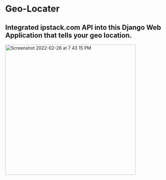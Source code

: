 # Geo-Locater
## Integrated ipstack.com API into this Django Web Application that tells your geo location.

<img width="413" alt="Screenshot 2022-02-26 at 7 43 15 PM" src="https://user-images.githubusercontent.com/73344365/155846393-7dc0395b-b572-4cd8-9380-1bf0ccc954b7.png">

